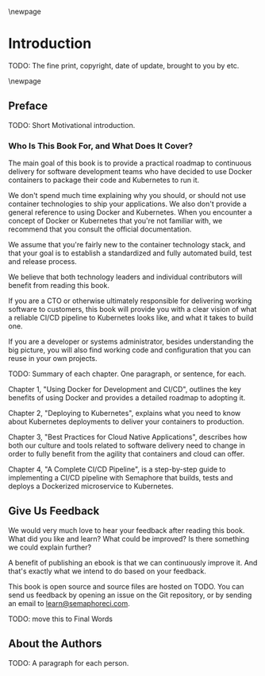 \newpage

# Introduction

TODO: The fine print, copyright, date of update, brought to you by etc.

\newpage

## Preface

TODO: Short Motivational introduction.

### Who Is This Book For, and What Does It Cover?

The main goal of this book is to provide a practical roadmap to continuous delivery for software development teams who have decided to use Docker containers to package their code and Kubernetes to run it.

We don't spend much time explaining why you should, or should not use container technologies to ship your applications. We also don't provide a general reference to using Docker and Kubernetes. When you encounter a concept of Docker or Kubernetes that you're not familiar with, we recommend that you consult the official documentation.

We assume that you're fairly new to the container technology stack, and that your goal is to establish a standardized and fully automated build, test and release process.

We believe that both technology leaders and individual contributors will benefit from reading this book.

If you are a CTO or otherwise ultimately responsible for delivering working software to customers, this book will provide you with a clear vision of what a reliable CI/CD pipeline to Kubernetes looks like, and what it takes to build one.

If you are a developer or systems administrator, besides understanding the big picture, you will also find working code and configuration that you can reuse in your own projects.

TODO: Summary of each chapter. One paragraph, or sentence, for each.

Chapter 1, "Using Docker for Development and CI/CD", outlines the key benefits of using Docker and provides a detailed roadmap to adopting it.

Chapter 2, "Deploying to Kubernetes", explains what you need to know about Kubernetes deployments to deliver your containers to production.

Chapter 3, "Best Practices for Cloud Native Applications", describes how both our culture and tools related to software delivery need to change in order to fully benefit from the agility that containers and cloud can offer.

Chapter 4, "A Complete CI/CD Pipeline", is a step-by-step guide to implementing a CI/CD pipeline with Semaphore that builds, tests and deploys a Dockerized microservice to Kubernetes.

## Give Us Feedback

We would very much love to hear your feedback after reading this book. What did you like and learn? What could be improved? Is there something we could explain further?

A benefit of publishing an ebook is that we can continuously improve it. And that's exactly what we intend to do based on your feedback.

This book is open source and source files are hosted on TODO. You can send us feedback by opening an issue on the Git repository, or by sending an email to learn@semaphoreci.com.

TODO: move this to Final Words

## About the Authors

TODO: A paragraph for each person.
